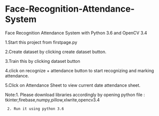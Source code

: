 # Face-Recognition-Attendance-System
 Face Recognition Attendance System with Python 3.6 and OpenCV 3.4

1.Start this project from firstpage.py

2.Create dataset by clicking create dataset button.

3.Train this by clicking dataset button

4.click on recognize + attendance button to start recognizing and marking attendance.

5.Click on Attendance Sheet to view current date attendance sheet.

Note:1. Please download libraries accordingly by opening python file : tkinter,firebase,numpy,pillow,xlwrite,opencv3.4

     2. Run it using python 3.6
